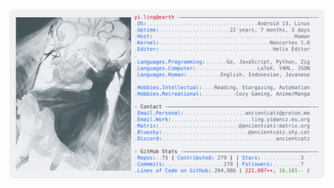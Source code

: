 <a href="https://github.com/ancientcatz/AncientCatz">
  <picture>
    <source media="(prefers-color-scheme: dark)" srcset="https://raw.githubusercontent.com/ancientcatz/ancientcatz/main/dark_mode.svg">
    <img alt="Ling Yi's GitHub Profile README" src="https://raw.githubusercontent.com/ancientcatz/ancientcatz/main/light_mode.svg">
  </picture>
</a>
